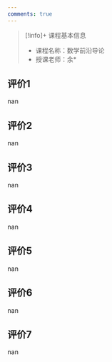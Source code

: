 ```yaml
---
comments: true
---
```


>[!info]+ 课程基本信息
>
> - 课程名称：数学前沿导论
> - 授课老师：余*

## 评价1

nan
## 评价2

nan
## 评价3

nan
## 评价4

nan
## 评价5

nan
## 评价6

nan
## 评价7

nan
